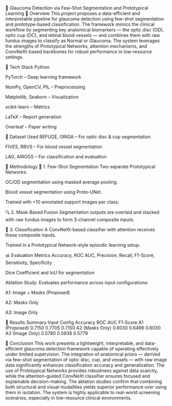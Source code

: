 🧠 Glaucoma Detection via Few-Shot Segmentation and Prototypical Learning
📌 Overview
This project proposes a data-efficient and interpretable pipeline for glaucoma detection using few-shot segmentation and prototype-based classification. The framework mimics the clinical workflow by segmenting key anatomical biomarkers — the optic disc (OD), optic cup (OC), and retinal blood vessels — and combines them with raw fundus images to classify as Normal or Glaucoma. The system leverages the strengths of Prototypical Networks, attention mechanisms, and ConvNeXt-based backbones for robust performance in low-resource settings.

🧰 Tech Stack
Python

PyTorch – Deep learning framework

NumPy, OpenCV, PIL – Preprocessing

Matplotlib, Seaborn – Visualization

scikit-learn – Metrics

LaTeX – Report generation

Overleaf – Paper writing

📂 Dataset Used
REFUGE, ORIGA – For optic disc & cup segmentation

FIVES, RBVS – For blood vessel segmentation

LAG, AIROGS – For classification and evaluation

🧠 Methodology
🧩 1. Few-Shot Segmentation
Two separate Prototypical Networks:

OC/OD segmentation using masked average pooling.

Blood vessel segmentation using Proto-UNet.

Trained with <10 annotated support images per class.

🔍 2. Mask-Based Fusion
Segmentation outputs are overlaid and stacked with raw fundus images to form 3-channel composite inputs.

🔁 3. Classification
A ConvNeXt-based classifier with attention receives these composite inputs.

Trained in a Prototypical Network-style episodic learning setup.

📊 Evaluation Metrics
Accuracy, ROC AUC, Precision, Recall, F1-Score, Sensitivity, Specificity

Dice Coefficient and IoU for segmentation

Ablation Study: Evaluates performance across input configurations:

A1: Image + Masks (Proposed)

A2: Masks Only

A3: Image Only

📌 Results Summary
Input  Config   	   Accuracy 	ROC AUC	  F1-Score
A1    (Proposed)	    0.7150	  0.7705	  0.7150
A2    (Masks Only)	  0.6030	  0.6496	  0.6030
A3    (Image Only)	  0.5780    0.5938    0.5779

📜 Conclusion
This work presents a lightweight, interpretable, and data-efficient glaucoma detection framework capable of operating effectively under limited supervision. The integration of anatomical priors — derived via few-shot segmentation of optic disc, cup, and vessels — with raw image data significantly enhances classification accuracy and generalization. The use of Prototypical Networks provides robustness against data scarcity, while the attention-guided ConvNeXt classifier ensures focused and explainable decision-making. The ablation studies confirm that combining both structural and visual modalities yields superior performance over using them in isolation. The system is highly applicable to real-world screening scenarios, especially in low-resource clinical environments.
